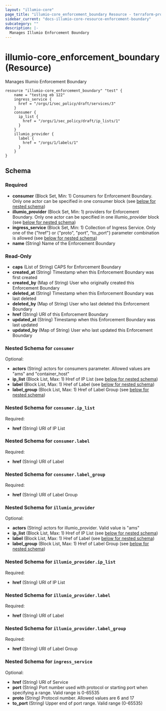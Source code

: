 ```yaml
---
layout: "illumio-core"
page_title: "illumio-core_enforcement_boundary Resource - terraform-provider-illumio-core"
sidebar_current: "docs-illumio-core-resource-enforcement-boundary"
subcategory: ""
description: |-
  Manages Illumio Enforcement Boundary
---
```


# illumio-core_enforcement_boundary (Resource)

Manages Illumio Enforcement Boundary


```hcl
resource "illumio-core_enforcement_boundary" "test" {
    name = "testing eb 122"
    ingress_service {
      href = "/orgs/1/sec_policy/draft/services/3"
    }
    consumer {
      ip_list {
        href = "/orgs/1/sec_policy/draft/ip_lists/1"
      }
    }
    illumio_provider {
      label {
        href = "/orgs/1/labels/1"
      }
    }
}
```

## Schema

### Required

- **consumer** (Block Set, Min: 1) Consumers for Enforcement Boundary. Only one actor can be specified in one consumer block (see [below for nested schema](#nestedblock--consumer))
- **illumio_provider** (Block Set, Min: 1) providers for Enforcement Boundary. Only one actor can be specified in one illumio_provider block (see [below for nested schema](#nestedblock--illumio_provider))
- **ingress_service** (Block Set, Min: 1) Collection of Ingress Service. Only one of the {"href"} or {"proto", "port", "to_port"} parameter combination is allowed (see [below for nested schema](#nestedblock--ingress_service))
- **name** (String) Name of the Enforcement Boundary

### Read-Only

- **caps** (List of String) CAPS for Enforcement Boundary
- **created_at** (String) Timestamp when this Enforcement Boundary was first created
- **created_by** (Map of String) User who originally created this Enforcement Boundary
- **deleted_at** (String) Timestamp when this Enforcement Boundary was last deleted
- **deleted_by** (Map of String) User who last deleted this Enforcement Boundary
- **href** (String) URI of this Enforcement Boundary
- **updated_at** (String) Timestamp when this Enforcement Boundary was last updated
- **updated_by** (Map of String) User who last updated this Enforcement Boundary

<a id="nestedblock--consumer"></a>
### Nested Schema for `consumer`

Optional:

- **actors** (String) actors for consumers parameter. Allowed values are "ams" and "container_host"
- **ip_list** (Block List, Max: 1) Href of IP List (see [below for nested schema](#nestedblock--consumer--ip_list))
- **label** (Block List, Max: 1) Href of Label (see [below for nested schema](#nestedblock--consumer--label))
- **label_group** (Block List, Max: 1) Href of Label Group (see [below for nested schema](#nestedblock--consumer--label_group))

<a id="nestedblock--consumer--ip_list"></a>
### Nested Schema for `consumer.ip_list`

Required:

- **href** (String) URI of IP List


<a id="nestedblock--consumer--label"></a>
### Nested Schema for `consumer.label`

Required:

- **href** (String) URI of Label


<a id="nestedblock--consumer--label_group"></a>
### Nested Schema for `consumer.label_group`

Required:

- **href** (String) URI of Label Group



<a id="nestedblock--illumio_provider"></a>
### Nested Schema for `illumio_provider`

Optional:

- **actors** (String) actors for illumio_provider. Valid value is "ams"
- **ip_list** (Block List, Max: 1) Href of IP List (see [below for nested schema](#nestedblock--illumio_provider--ip_list))
- **label** (Block List, Max: 1) Href of Label (see [below for nested schema](#nestedblock--illumio_provider--label))
- **label_group** (Block List, Max: 1) Href of Label Group (see [below for nested schema](#nestedblock--illumio_provider--label_group))

<a id="nestedblock--illumio_provider--ip_list"></a>
### Nested Schema for `illumio_provider.ip_list`

Required:

- **href** (String) URI of IP List


<a id="nestedblock--illumio_provider--label"></a>
### Nested Schema for `illumio_provider.label`

Required:

- **href** (String) URI of Label


<a id="nestedblock--illumio_provider--label_group"></a>
### Nested Schema for `illumio_provider.label_group`

Required:

- **href** (String) URI of Label Group



<a id="nestedblock--ingress_service"></a>
### Nested Schema for `ingress_service`

Optional:

- **href** (String) URI of Service
- **port** (String) Port number used with protocol or starting port when specifying a range. Valid range is 0-65535
- **proto** (String) Protocol number. Allowed values are 6 and 17
- **to_port** (String) Upper end of port range. Valid range (0-65535)


